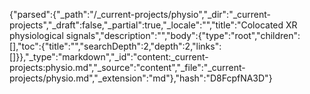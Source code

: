 {"parsed":{"_path":"/_current-projects/physio","_dir":"_current-projects","_draft":false,"_partial":true,"_locale":"","title":"Colocated XR physiological signals","description":"","body":{"type":"root","children":[],"toc":{"title":"","searchDepth":2,"depth":2,"links":[]}},"_type":"markdown","_id":"content:_current-projects:physio.md","_source":"content","_file":"_current-projects/physio.md","_extension":"md"},"hash":"D8FcpfNA3D"}